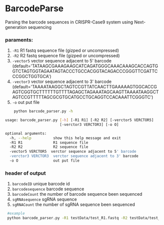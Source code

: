 <!--
 * @Descripttion: 
 * @version: 
 * @Author: zpliu
 * @Date: 2021-07-15 21:41:28
 * @LastEditors: zpliu
 * @LastEditTime: 2021-07-15 22:35:58
 * @@param: 
-->
# BarcodeParse
Parsing the barcode sequences in CRISPR-Case9 system  using Next-generation sequencing


### paraments:

1. `-R1` R1 fastq sequence file (gizped or uncompressed)
2. `-R2` R2 fastq sequence file (gizped or uncompressed)
3. `-vector5` vector sequence adjacent to 5' barcode (default='TATAAGCGAAAGAAGCATCAGATGGGCAAACAAAGCACCAGTGGTCTAGTGGTAGAATAGTACCCTGCCACGGTACAGACCCGGGTTCGATTCCCGGCTGGTGCA')
4. `-vector3` vector sequence adjacent to 3' barcode (default='TAAAATAAGGCTAGTCCGTTATCAACTTGAAAAAGTGGCACCGAGTCGGTGCTTTTTTGTTTTAGAGCTAGAAATAGCAAGTTAAAATAAGGCTAGTCCGTTTTTAGCGCGTGCATGCCTGCAGGTCCACAAATTCGGGTC')
5. `-o` out put file

```bash
    python barcode_parser.py -h 

usage: barcode_parser.py [-h] [-R1 R1] [-R2 R2] [-verctor5 VERCTOR5]
                         [-verctor3 VERCTOR3] [-o O]

optional arguments:
  -h, --help          show this help message and exit
  -R1 R1              R1 sequence file
  -R2 R2              R2 sequence file
  -vector5 VERCTOR5  verctor sequence adjacent to 5' barcode
  -verctor3 VERCTOR3  verctor sequence adjacent to 3' barcode
  -o O                out put file
```
### header of output 
1. `barcodeID` unique barcode id 
2. `barcodesequence` barcode sequence
3. `barcodeCount` the number of barcode sequence been sequenced
4. `sgRNAsequence` sgRNA sequence
5. `sgRNACount` the number of sgRNA sequence  been sequenced

```bash
 #example 
 python barcode_parser.py -R1 testData/test_R1.fastq -R2 testData/test_R2.fastq -vector5 GCGAAAGAAGCATCAGATGGGCAAACAAAGCACCAGTGGTCTAGTGGTAGAATAGTACCCTGCCACGGTACAGACCCGGGTTCGATTCCCGGCTGGTGCA -vector3 GTTTTAGAGCTAGAAATAGCAAGTTAAAATAAGGCTAGTCCGTTATCAACTTGAAAAAGTGGCACCGAGTCGGTGCTTTTTTGTTTTAGAGCTAGAAATAGCAAGTTAAAATAAGGCTAGTCCGTTTTTAGCGCGTGCATGCCTGCAGGTCCACAAATTCGGGTC -o testData/sgRNA_count.txt
```
